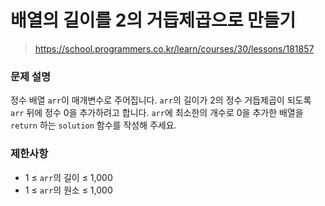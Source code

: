 # 배열의 길이를 2의 거듭제곱으로 만들기

> https://school.programmers.co.kr/learn/courses/30/lessons/181857

### 문제 설명

정수 배열 `arr`이 매개변수로 주어집니다. `arr`의 길이가 2의 정수 거듭제곱이 되도록 `arr` 뒤에 정수 0을 추가하려고 합니다. `arr`에 최소한의 개수로 0을 추가한 배열을 `return` 하는 `solution` 함수를 작성해 주세요.

### 제한사항

- 1 ≤ `arr`의 길이 ≤ 1,000
- 1 ≤ `arr`의 원소 ≤ 1,000

